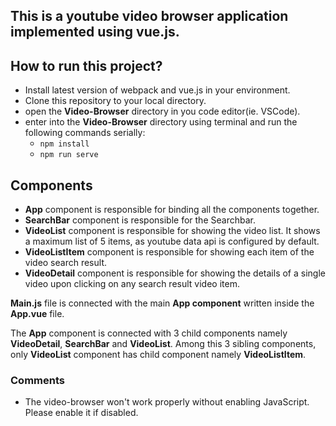 ## This is a youtube video browser application implemented using vue.js.

## How to run this project?
- Install latest version of webpack and vue.js in your environment.
- Clone this repository to your local directory.
- open the **Video-Browser** directory in you code editor(ie. VSCode).
- enter into the **Video-Browser** directory using terminal and run the following commands serially:
  - ```npm install```
  - ```npm run serve```

## Components
- **App** component is responsible for binding all the components together.
- **SearchBar** component is responsible for the Searchbar.
- **VideoList** component is responsible for showing the video list. It shows a maximum list of 5 items, as youtube data api is configured by default.
- **VideoListItem** component is responsible for showing each item of the video search result.
- **VideoDetail** component is responsible for showing the details of a single video upon clicking on any search result video item.

**Main.js** file is connected with the main **App component** written inside the **App.vue** file. 

The **App** component is connected with 3 child components namely **VideoDetail**, **SearchBar** and **VideoList**. Among this 3 sibling components, only **VideoList** component has child component namely **VideoListItem**.


### Comments
- The video-browser won't work properly without enabling JavaScript. Please enable it if disabled.


